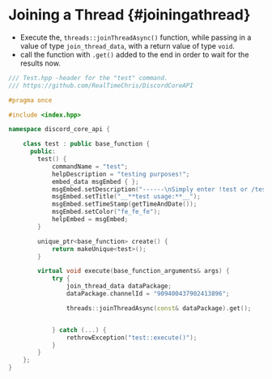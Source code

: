 Joining a Thread {#joiningathread}
============
- Execute the, `threads::joinThreadAsync()` function, while passing in a value of type `join_thread_data`, with a return value of type `void`.
- call the function with `.get()` added to the end in order to wait for the results now.

```cpp
/// Test.hpp -header for the "test" command.
/// https://github.com/RealTimeChris/DiscordCoreAPI

#pragma once

#include <index.hpp>

namespace discord_core_api {

	class test : public base_function {
	  public:
		test() {
			commandName = "test";
			helpDescription = "testing purposes!";
			embed_data msgEmbed { };
			msgEmbed.setDescription("------\nSimply enter !test or /test!\n------");
			msgEmbed.setTitle("__**test usage:**__");
			msgEmbed.setTimeStamp(getTimeAndDate());
			msgEmbed.setColor("fe_fe_fe");
			helpEmbed = msgEmbed;
		}

		unique_ptr<base_function> create() {
			return makeUnique<test>();
		}

		virtual void execute(base_function_arguments& args) {
			try {
				join_thread_data dataPackage;
				dataPackage.channelId = "909400437902413896";

				threads::joinThreadAsync(const& dataPackage).get();


			} catch (...) {
				rethrowException("test::execute()");
			}
		}
	};
}
```
